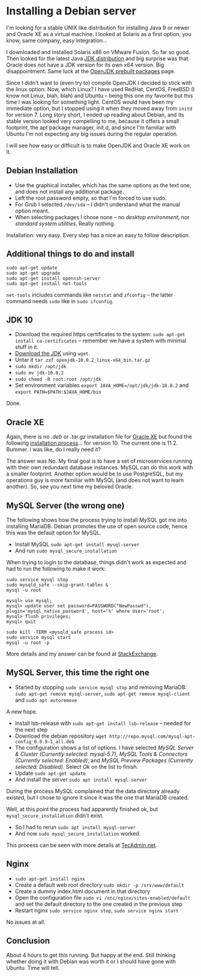 # Installing a Debian server

I'm looking for a stable UNIX like distribution for installing Java 9 or newer and Oracle XE as a virtual machine. I looked at Solaris as a first option, you know, same company, easy integration...

I downloaded and installed Solaris x86 on VMware Fusion. So far so good. Then looked for the latest Java [JDK distribution](http://www.oracle.com/technetwork/java/javase/downloads/jdk10-downloads-4416644.html) and big surprise was that Oracle does not have a JDK version for its own x64 version. Big disappointment. Same luck at the [OpenJDK prebuilt packages](http://openjdk.java.net/install/index.html) page.

Since I didn't want to (even try to) compile OpenJDK I decided to stick with the linux option. Now, which Linux? I have used RedHat, CentOS, FreeBSD (I know not Linux, blah, blah) and Ubuntu – being this one my favorite but this time I was looking for something light. CentOS would have been my immediate option, but I stopped using it when they moved away from `initd` for version 7. Long story short, I ended up reading about Debian, and its stable version looked very compelling to me, because it offers a small footprint, the apt package manager, init.d, and since I'm familiar with Ubuntu I'm not expecting any big issues during the regular operation.

I will see how easy or difficult is to make OpenJDK and Oracle XE work on it.

## Debian Installation

* Use the graphical installer, which has the same options as the text one, and does not install any additional package.
* Left the root password empty, so that I'm forced to use sudo.
* For Grub I selected `/dev/sda` – I didn't understand what the manual option meant.
* When selecting packages I chose none – no *desktop environment*, nor *standard system utilities*. Really nothing.

Installation: very easy. Every step has a nice an easy to follow description.

## Additional things to do and install

    sudo apt-get update
    sudo apt-get upgrade
    sudo apt-get install openssh-server
    sudo apt-get install net-tools

`net-tools` includes commands like `netstat` and `ifconfig` – the latter command needs `sudo` like in `sudo ifconfig`.

## JDK 10

* Download the required https certificates to the system: `sudo apt-get install ca-certificates` – remember we have a system with minimal stuff in it.
* [Download the JDK](http://jdk.java.net/10/) using `wget`.
* Untar it `tar zxf openjdk-10.0.2_linux-x64_bin.tar.gz`
* `sudo mkdir /opt/jdk`
* `sudo mv jdk-10.0.2`
* `sudo chmod -R root:root /opt/jdk`
* Set environment variables `export JAVA_HOME=/opt/jdk/jdk-10.0.2` and `export PATH=$PATH:$JAVA_HOME/bin`

Done.

## Oracle XE

Again, there is no *.deb* or *.tar.gz* installation file for [Oracle XE](http://www.oracle.com/technetwork/database/database-technologies/express-edition/downloads/index.html) but found the following [installation process](https://www.davidpashley.com/articles/oracle-install/)... for version 10. The current one is 11.2. Bummer. I was like, do I really need it?

The answer was No. My final goal is to have a set of microservices running with their own redundant database instances. MySQL can do this work with a smaller footprint. Another option would be to use PostgreSQL, but my operations guy is more familiar with MySQL (and does not want to learn another). So, see you next time my beloved Oracle.


## MySQL Server (the wrong one)

The following shows how the process trying to install MySQL got me into installing MariaDB. Debian promotes the use of open source code, hence this was the default option for MySQL.

* Install MySQL `sudo apt-get install mysql-server`
* And run `sudo mysql_secure_installation`

When trying to login to the database, things didn't work as expected and had to run the following to make it work:

```
sudo service mysql stop
sudo mysqld_safe --skip-grant-tables &
mysql -u root

mysql> use mysql;
mysql> update user set password=PASSWORD("NewPasswd"), plugin='mysql_native_password', host='%' where User='root';
mysql> flush privileges;
mysql> quit

sudo kill -TERM <mysqld_safe process id>
sudo service mysql start
mysql -u root -p
```

More details and my answer can be found at [StackExchange](https://unix.stackexchange.com/questions/327120/after-fresh-install-of-mysql-server-cant-log-in-with-mysql-root-u/463429#463429).

## MySQL Server, this time the right one

* Started by stopping `sudo service mysql stop` and removing MariaDB: `sudo apt-get remove mysql-server`, `sudo apt-get remove mysql-client` and `sudo apt autoremove`

A new hope.

* Install lsb-release with `sudo apt-get install lsb-release` – needed for the next step
* Download the debian repository `wget http://repo.mysql.com/mysql-apt-config_0.8.9-1_all.deb`
* The configuration shows a list of options. I have selected *MySQL Server & Cluster (Currently selected: mysql-5.7)*, *MySQL Tools & Connectors (Currently selected: Enabled)*, and *MySQL Preview Packages (Currently selected: Disabled)*. Select *Ok* on the list to finish.
* Update `sudo apt-get update`
* And install the server `sudo apt install mysql-server`

During the process MySQL complained that the data directory already existed, but I chose to ignore it since it was the one that MariaDB created.

Well, at this point the process had apparently finished ok, but `mysql_secure_installation` didn't exist.

* So I had to rerun `sudo apt install mysql-server`
* And now `sudo mysql_secure_installation` worked.

This process can be seen with more details at [TecAdmin.net](https://tecadmin.net/install-mysql-server-on-debian9-stretch/).

## Nginx

* `sudo apt-get install nginx`
* Create a default web root directory `sudo mkdir -p /srv/www/default`
* Create a dummy index.html document in that directory
* Open the configuration file `sudo vi /etc/nginx/sites-enabled/default` and set the default directory to the one created in the previous step
* Restart nginx `sudo service nginx stop`, `sudo service nginx start`

No issues at all.

## Conclusion

About 4 hours to get this running. But happy at the end. Still thinking whether doing it with Debian was worth it or I should have gone with Ubuntu. Time will tell.

